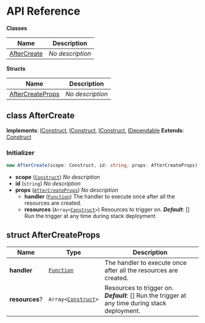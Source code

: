 # API Reference

**Classes**

Name|Description
----|-----------
[AfterCreate](#cdk-triggers-aftercreate)|*No description*


**Structs**

Name|Description
----|-----------
[AfterCreateProps](#cdk-triggers-aftercreateprops)|*No description*



## class AfterCreate  <a id="cdk-triggers-aftercreate"></a>



__Implements__: [IConstruct](#constructs-iconstruct), [IConstruct](#aws-cdk-core-iconstruct), [IConstruct](#constructs-iconstruct), [IDependable](#aws-cdk-core-idependable)
__Extends__: [Construct](#aws-cdk-core-construct)

### Initializer




```ts
new AfterCreate(scope: Construct, id: string, props: AfterCreateProps)
```

* **scope** (<code>[Construct](#aws-cdk-core-construct)</code>)  *No description*
* **id** (<code>string</code>)  *No description*
* **props** (<code>[AfterCreateProps](#cdk-triggers-aftercreateprops)</code>)  *No description*
  * **handler** (<code>[Function](#aws-cdk-aws-lambda-function)</code>)  The handler to execute once after all the resources are created. 
  * **resources** (<code>Array<[Construct](#aws-cdk-core-construct)></code>)  Resources to trigger on. __*Default*__: [] Run the trigger at any time during stack deployment.




## struct AfterCreateProps  <a id="cdk-triggers-aftercreateprops"></a>






Name | Type | Description 
-----|------|-------------
**handler** | <code>[Function](#aws-cdk-aws-lambda-function)</code> | The handler to execute once after all the resources are created.
**resources**? | <code>Array<[Construct](#aws-cdk-core-construct)></code> | Resources to trigger on.<br/>__*Default*__: [] Run the trigger at any time during stack deployment.




